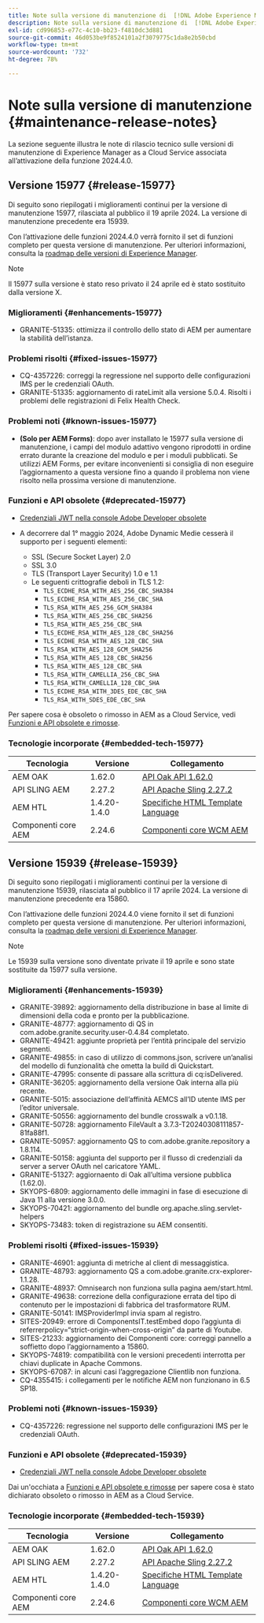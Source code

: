 ```yaml
---
title: Note sulla versione di manutenzione di  [!DNL Adobe Experience Manager] as a Cloud Service associato all’attivazione delle funzioni 2024.4.0.
description: Note sulla versione di manutenzione di  [!DNL Adobe Experience Manager] as a Cloud Service associato all’attivazione delle funzioni 2024.4.0.
exl-id: cd996853-e77c-4c10-bb23-f4810dc3d881
source-git-commit: 46d053be9f8524101a2f3079775c1da8e2b50cbd
workflow-type: tm+mt
source-wordcount: '732'
ht-degree: 78%

---
```


# Note sulla versione di manutenzione {#maintenance-release-notes}

La sezione seguente illustra le note di rilascio tecnico sulle versioni di manutenzione di Experience Manager as a Cloud Service associata all’attivazione della funzione 2024.4.0.

## Versione 15977 {#release-15977}

Di seguito sono riepilogati i miglioramenti continui per la versione di manutenzione 15977, rilasciata al pubblico il 19 aprile 2024. La versione di manutenzione precedente era 15939.

Con l’attivazione delle funzioni 2024.4.0 verrà fornito il set di funzioni completo per questa versione di manutenzione. Per ulteriori informazioni, consulta la [roadmap delle versioni di Experience Manager](https://experienceleague.adobe.com/docs/experience-manager-release-information/aem-release-updates/update-releases-roadmap.html?lang=it).

>[!NOTE]
>
>Il 15977 sulla versione è stato reso privato il 24 aprile ed è stato sostituito dalla versione X.

### Miglioramenti {#enhancements-15977}

* GRANITE-51335: ottimizza il controllo dello stato di AEM per aumentare la stabilità dell’istanza.

### Problemi risolti {#fixed-issues-15977}

* CQ-4357226: correggi la regressione nel supporto delle configurazioni IMS per le credenziali OAuth.
* GRANITE-51335: aggiornamento di rateLimit alla versione 5.0.4. Risolti i problemi delle registrazioni di Felix Health Check.

### Problemi noti {#known-issues-15977}

* **(Solo per AEM Forms)**: dopo aver installato le 15977 sulla versione di manutenzione, i campi del modulo adattivo vengono riprodotti in ordine errato durante la creazione del modulo e per i moduli pubblicati. Se utilizzi AEM Forms, per evitare inconvenienti si consiglia di non eseguire l’aggiornamento a questa versione fino a quando il problema non viene risolto nella prossima versione di manutenzione.

### Funzioni e API obsolete {#deprecated-15977}

* [Credenziali JWT nella console Adobe Developer obsolete](/help/security/jwt-credentials-deprecation-in-adobe-developer-console.md)

* A decorrere dal 1° maggio 2024, Adobe Dynamic Medie cesserà il supporto per i seguenti elementi:

   * SSL (Secure Socket Layer) 2.0
   * SSL 3.0
   * TLS (Transport Layer Security) 1.0 e 1.1
   * Le seguenti crittografie deboli in TLS 1.2:
      * `TLS_ECDHE_RSA_WITH_AES_256_CBC_SHA384`
      * `TLS_ECDHE_RSA_WITH_AES_256_CBC_SHA`
      * `TLS_RSA_WITH_AES_256_GCM_SHA384`
      * `TLS_RSA_WITH_AES_256_CBC_SHA256`
      * `TLS_RSA_WITH_AES_256_CBC_SHA`
      * `TLS_ECDHE_RSA_WITH_AES_128_CBC_SHA256`
      * `TLS_ECDHE_RSA_WITH_AES_128_CBC_SHA`
      * `TLS_RSA_WITH_AES_128_GCM_SHA256`
      * `TLS_RSA_WITH_AES_128_CBC_SHA256`
      * `TLS_RSA_WITH_AES_128_CBC_SHA`
      * `TLS_RSA_WITH_CAMELLIA_256_CBC_SHA`
      * `TLS_RSA_WITH_CAMELLIA_128_CBC_SHA`
      * `TLS_ECDHE_RSA_WITH_3DES_EDE_CBC_SHA`
      * `TLS_RSA_WITH_SDES_EDE_CBC_SHA`

Per sapere cosa è obsoleto o rimosso in AEM as a Cloud Service, vedi [Funzioni e API obsolete e rimosse](/help/release-notes/deprecated-removed-features.md).

### Tecnologie incorporate {#embedded-tech-15977}

| Tecnologia | Versione | Collegamento |
|---|---|---|
| AEM OAK | 1.62.0 | [API Oak API 1.62.0](https://www.javadoc.io/doc/org.apache.jackrabbit/oak-api/1.62.0/index.html) |
| API SLING AEM | 2.27.2 | [API Apache Sling 2.27.2](https://www.javadoc.io/doc/org.apache.sling/org.apache.sling.api/latest/index.html) |
| AEM HTL | 1.4.20-1.4.0 | [Specifiche HTML Template Language](https://github.com/adobe/htl-spec) |
| Componenti core AEM | 2.24.6 | [Componenti core WCM AEM](https://github.com/adobe/aem-core-wcm-components) |

## Versione 15939 {#release-15939}

Di seguito sono riepilogati i miglioramenti continui per la versione di manutenzione 15939, rilasciata al pubblico il 17 aprile 2024. La versione di manutenzione precedente era 15860.

Con l’attivazione delle funzioni 2024.4.0 viene fornito il set di funzioni completo per questa versione di manutenzione. Per ulteriori informazioni, consulta la [roadmap delle versioni di Experience Manager](https://experienceleague.adobe.com/docs/experience-manager-release-information/aem-release-updates/update-releases-roadmap.html?lang=it).

>[!NOTE]
>
>Le 15939 sulla versione sono diventate private il 19 aprile e sono state sostituite da 15977 sulla versione.

### Miglioramenti {#enhancements-15939}

* GRANITE-39892: aggiornamento della distribuzione in base al limite di dimensioni della coda e pronto per la pubblicazione.
* GRANITE-48777: aggiornamento di QS in com.adobe.granite.security.user-0.4.84 completato.
* GRANITE-49421: aggiunte proprietà per l’entità principale del servizio segmenti.
* GRANITE-49855: in caso di utilizzo di commons.json, scrivere un’analisi del modello di funzionalità che ometta la build di Quickstart.
* GRANITE-47995: consente di passare alla scrittura di cq:isDelivered.
* GRANITE-36205: aggiornamento della versione Oak interna alla più recente.
* GRANITE-5015: associazione dell’affinità AEMCS all’ID utente IMS per l’editor universale.
* GRANITE-50556: aggiornamento del bundle crosswalk a v0.1.18.
* GRANITE-50728: aggiornamento FileVault a 3.7.3-T20240308111857-81fa88f1.
* GRANITE-50957: aggiornamento QS to com.adobe.granite.repository a 1.8.114.
* GRANITE-50158: aggiunta del supporto per il flusso di credenziali da server a server OAuth nel caricatore YAML.
* GRANITE-51327: aggiornaento di Oak all’ultima versione pubblica (1.62.0).
* SKYOPS-6809: aggiornamento delle immagini in fase di esecuzione di Java 11 alla versione 3.0.0.
* SKYOPS-70421: aggiornamento del bundle org.apache.sling.servlet-helpers
* SKYOPS-73483: token di registrazione su AEM consentiti.

### Problemi risolti {#fixed-issues-15939}

* GRANITE-46901: aggiunta di metriche al client di messaggistica.
* GRANITE-48793: aggiornamento QS a com.adobe.granite.crx-explorer-1.1.28.
* GRANITE-48937: Omnisearch non funziona sulla pagina aem/start.html.
* GRANITE-49638: correzione della configurazione errata del tipo di contenuto per le impostazioni di fabbrica del trasformatore RUM.
* GRANITE-50141: IMSProviderImpl invia spam al registro.
* SITES-20949: errore di ComponentsIT.testEmbed dopo l’aggiunta di referrerpolicy=“strict-origin-when-cross-origin” da parte di Youtube.
* SITES-21233: aggiornamento dei Componenti core: correggi pannello a soffietto dopo l’aggiornamento a 15860.
* SKYOPS-74819: compatibilità con le versioni precedenti interrotta per chiavi duplicate in Apache Commons.
* SKYOPS-67087: in alcuni casi l’aggregazione Clientlib non funziona.
* CQ-4355415: i collegamenti per le notifiche AEM non funzionano in 6.5 SP18.

### Problemi noti {#known-issues-15939}

* CQ-4357226: regressione nel supporto delle configurazioni IMS per le credenziali OAuth.

### Funzioni e API obsolete {#deprecated-15939}

* [Credenziali JWT nella console Adobe Developer obsolete](/help/security/jwt-credentials-deprecation-in-adobe-developer-console.md)

Dai un&#39;occhiata a [Funzioni e API obsolete e rimosse](/help/release-notes/deprecated-removed-features.md) per sapere cosa è stato dichiarato obsoleto o rimosso in AEM as a Cloud Service.

### Tecnologie incorporate {#embedded-tech-15939}

| Tecnologia | Versione | Collegamento |
|---|---|---|
| AEM OAK | 1.62.0 | [API Oak API 1.62.0](https://www.javadoc.io/doc/org.apache.jackrabbit/oak-api/1.62.0/index.html) |
| API SLING AEM | 2.27.2 | [API Apache Sling 2.27.2](https://www.javadoc.io/doc/org.apache.sling/org.apache.sling.api/latest/index.html) |
| AEM HTL | 1.4.20-1.4.0 | [Specifiche HTML Template Language](https://github.com/adobe/htl-spec) |
| Componenti core AEM | 2.24.6 | [Componenti core WCM AEM](https://github.com/adobe/aem-core-wcm-components) |
